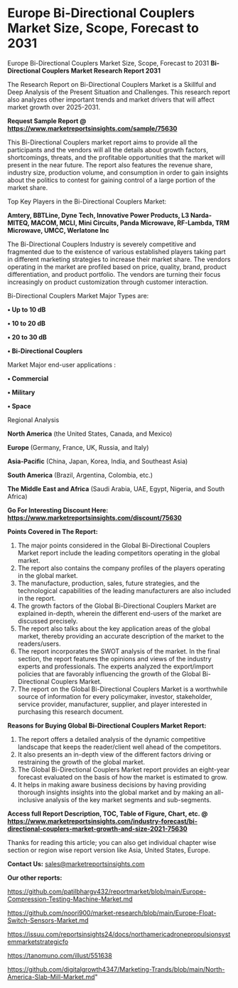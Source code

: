 # Europe Bi-Directional Couplers Market Size, Scope, Forecast to 2031
 Europe Bi-Directional Couplers Market Size, Scope, Forecast to 2031
<strong>Bi-Directional Couplers Market Research Report 2031</strong>

The Research Report on Bi-Directional Couplers Market is a Skillful and Deep Analysis of the Present Situation and Challenges. This research report also analyzes other important trends and market drivers that will affect market growth over 2025-2031.

<strong>Request Sample Report @ <a href=https://www.marketreportsinsights.com/sample/75630>https://www.marketreportsinsights.com/sample/75630</a></strong>

This Bi-Directional Couplers market report aims to provide all the participants and the vendors will all the details about growth factors, shortcomings, threats, and the profitable opportunities that the market will present in the near future. The report also features the revenue share, industry size, production volume, and consumption in order to gain insights about the politics to contest for gaining control of a large portion of the market share.

Top Key Players in the Bi-Directional Couplers Market:

<strong>Amtery, BBTLine, Dyne Tech, Innovative Power Products, L3 Narda-MITEQ, MACOM, MCLI, Mini Circuits, Panda Microwave, RF-Lambda, TRM Microwave, UMCC, Werlatone Inc</strong>

The Bi-Directional Couplers Industry is severely competitive and fragmented due to the existence of various established players taking part in different marketing strategies to increase their market share. The vendors operating in the market are profiled based on price, quality, brand, product differentiation, and product portfolio. The vendors are turning their focus increasingly on product customization through customer interaction.

Bi-Directional Couplers Market Major Types are:

<strong>• Up to 10 dB

• 10 to 20 dB

• 20 to 30 dB

• Bi-Directional Couplers</strong>

Market Major end-user applications :

<strong>• Commercial

• Military

• Space</strong>

Regional Analysis

</u><strong><b>North America</b></strong> (the United States, Canada, and Mexico)

<strong><b>Europe </b></strong>(Germany, France, UK, Russia, and Italy)

<strong><b>Asia-Pacific</b></strong> (China, Japan, Korea, India, and Southeast Asia)

<strong><b>South America</b></strong> (Brazil, Argentina, Colombia, etc.)

<strong><b>The Middle East and Africa</b></strong> (Saudi Arabia, UAE, Egypt, Nigeria, and South Africa)

<strong>Go For Interesting Discount Here: <a href=https://www.marketreportsinsights.com/discount/75630>https://www.marketreportsinsights.com/discount/75630</a></strong>

<strong>Points Covered in The Report:</strong>
<ol>
  <li>The major points considered in the Global Bi-Directional Couplers Market report include the leading competitors operating in the global market.</li>
  <li>The report also contains the company profiles of the players operating in the global market.</li>
  <li>The manufacture, production, sales, future strategies, and the technological capabilities of the leading manufacturers are also included in the report.</li>
  <li>The growth factors of the Global Bi-Directional Couplers Market are explained in-depth, wherein the different end-users of the market are discussed precisely.</li>
  <li>The report also talks about the key application areas of the global market, thereby providing an accurate description of the market to the readers/users.</li>
  <li>The report incorporates the SWOT analysis of the market. In the final section, the report features the opinions and views of the industry experts and professionals. The experts analyzed the export/import policies that are favorably influencing the growth of the Global Bi-Directional Couplers Market.</li>
  <li>The report on the Global Bi-Directional Couplers Market is a worthwhile source of information for every policymaker, investor, stakeholder, service provider, manufacturer, supplier, and player interested in purchasing this research document.</li>
</ol>
<strong>Reasons for Buying Global Bi-Directional Couplers Market Report:</strong>

<ol>
  <li>The report offers a detailed analysis of the dynamic competitive landscape that keeps the reader/client well ahead of the competitors.</li>
  <li>It also presents an in-depth view of the different factors driving or restraining the growth of the global market.</li>
  <li>The Global Bi-Directional Couplers Market report provides an eight-year forecast evaluated on the basis of how the market is estimated to grow.</li>
  <li>It helps in making aware business decisions by having providing thorough insights insights into the global market and by making an all-inclusive analysis of the key market segments and sub-segments.</li>
</ol>
<strong>Access full Report Description, TOC, Table of Figure, Chart, etc. @ <a href=https://www.marketreportsinsights.com/industry-forecast/bi-directional-couplers-market-growth-and-size-2021-75630>https://www.marketreportsinsights.com/industry-forecast/bi-directional-couplers-market-growth-and-size-2021-75630</a></strong>


Thanks for reading this article; you can also get individual chapter wise section or region wise report version like Asia, United States, Europe.

<strong>Contact Us:</strong>
sales@marketreportsinsights.com

<strong>Our other reports:</strong>

<a href=https://github.com/patilbhargv432/reportmarket/blob/main/Europe-Compression-Testing-Machine-Market.md>https://github.com/patilbhargv432/reportmarket/blob/main/Europe-Compression-Testing-Machine-Market.md</a>

<a href=https://github.com/noori900/market-research/blob/main/Europe-Float-Switch-Sensors-Market.md>https://github.com/noori900/market-research/blob/main/Europe-Float-Switch-Sensors-Market.md</a>

<a href=https://issuu.com/reportsinsights24/docs/northamericadronepropulsionsystemmarketstrategicfo>https://issuu.com/reportsinsights24/docs/northamericadronepropulsionsystemmarketstrategicfo</a>

<a href=https://tanomuno.com/illust/551638>https://tanomuno.com/illust/551638</a>

<a href=https://github.com/digitalgrowth4347/Marketing-Trands/blob/main/North-America-Slab-Mill-Market.md>https://github.com/digitalgrowth4347/Marketing-Trands/blob/main/North-America-Slab-Mill-Market.md</a>"
